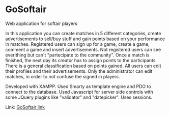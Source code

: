 # GoSoftair
Web application for softair players

In this application you can create matches in 5 different categories, create advertisements to sell/buy stuff and gain points based on your performance in matches. 
Registered users can sign up for a game, create a game, comment a game and insert advertisements. Not registered users can see everithing but can't "partecipate to the community".
Once a match is finished, the next day its creator has to assign points to the participants. There is a general classification based on points gained.
All users can edit their profiles and their advertisements. Only the administrator can edit matches, in order to not confuse the signed in players.

Developed with XAMPP. Used Smarty as template engine and PDO to connect to the database. Used Javascript for server side controls with some JQuery plugins like "validator" and "datepicker".
Uses sessions.

Link: [GoSoftair link](http://gosoftair.esy.es/index.php)

